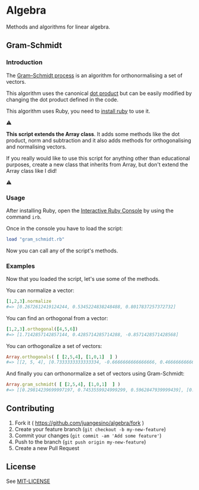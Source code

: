 # Algebra

Methods and algorithms for linear algebra.

## Gram-Schmidt

### Introduction

The [Gram–Schmidt process](https://en.wikipedia.org/wiki/Gram%E2%80%93Schmidt_process) is an algorithm for orthonormalising a set of vectors.

This algorithm uses the canonical [dot product](https://en.wikipedia.org/wiki/Dot_product) but can be easily modified by changing the dot product defined in the code.

This algorithm uses Ruby, you need to [install ruby](https://www.ruby-lang.org/es/documentation/installation/) to use it.

:warning:

**This script extends the Array class**. It adds some methods like the dot product, norm and subtraction and it also adds methods for orthogonalising and normalising vectors.

If you really would like to use this script for anything other than educational purposes, create a new class that inherits from Array, but don't extend the Array class like I did!

:warning:

### Usage

After installing Ruby, open the [Interactive Ruby Console](https://en.wikipedia.org/wiki/Interactive_Ruby_Shell) by using the command `irb`.

Once in the console you have to load the script:

```ruby
load "gram_schmidt.rb"
```

Now you can call any of the script's methods.

### Examples

Now that you loaded the script, let's use some of the methods.

You can normalize a vector:
```ruby
[1,2,3].normalize
#=> [0.2672612419124244, 0.5345224838248488, 0.8017837257372732]
```

You can find an orthogonal from a vector:
```ruby
[1,2,3].orthogonal([4,5,6])
#=> [1.7142857142857144, 0.4285714285714288, -0.8571428571428568]
```

You can orthogonalize a set of vectors:
```ruby
Array.orthogonals( [ [2,5,4], [1,0,1]  ] )
#=> [[2, 5, 4], [0.7333333333333334, -0.6666666666666666, 0.4666666666666667]]
```

And finally you can orthonormalize a set of vectors using Gram-Schmidt:
```ruby
Array.gram_schmidt( [ [2,5,4], [1,0,1]  ] )
#=> [[0.29814239699997197, 0.7453559924999299, 0.5962847939999439], [0.669438681395203, -0.6085806194501845, 0.42600643361512913]]
```

## Contributing

1. Fork it ( https://github.com/juangesino/algebra/fork )
2. Create your feature branch (`git checkout -b my-new-feature`)
3. Commit your changes (`git commit -am 'Add some feature'`)
4. Push to the branch (`git push origin my-new-feature`)
5. Create a new Pull Request

## License

See [MIT-LICENSE](https://github.com/juangesino/algebra/blob/master/LICENSE)
